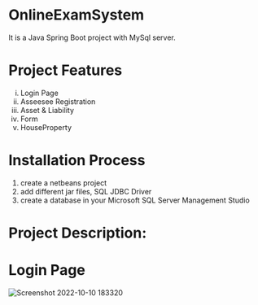 # OnlineExamSystem
<hl>
<p>It is a Java Spring Boot  project with MySql server.</p>

# Project Features
<hl>
<ol type="i">
    <li>Login Page</li>
    <li>Asseesee Registration</li>
    <li>Asset & Liability</li>
    <li>Form</li>
    <li>HouseProperty</li>
  </ol>

# Installation Process
<hl>
  <hl>
  <ol>
    <li>create a netbeans  project</li>
    <li>add  different jar files, SQL JDBC Driver</li>
    <li>create a database in your Microsoft SQL Server Management Studio </li>
</ol>
    
# Project Description:
 <hl>
   
# Login Page
![Screenshot 2022-10-10 183320](https://user-images.githubusercontent.com/56682452/194867436-2debc65e-00e7-4d7e-ba0d-7fe3edd6cf97.png)
